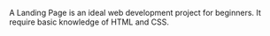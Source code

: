 A Landing Page is an ideal web development project for beginners. It require basic knowledge of HTML and CSS.
